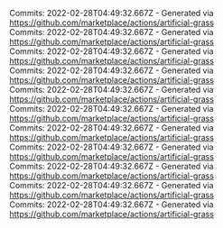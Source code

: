 Commits: 2022-02-28T04:49:32.667Z - Generated via https://github.com/marketplace/actions/artificial-grass
<br>
Commits: 2022-02-28T04:49:32.667Z - Generated via https://github.com/marketplace/actions/artificial-grass
<br>
Commits: 2022-02-28T04:49:32.667Z - Generated via https://github.com/marketplace/actions/artificial-grass
<br>
Commits: 2022-02-28T04:49:32.667Z - Generated via https://github.com/marketplace/actions/artificial-grass
<br>
Commits: 2022-02-28T04:49:32.667Z - Generated via https://github.com/marketplace/actions/artificial-grass
<br>
Commits: 2022-02-28T04:49:32.667Z - Generated via https://github.com/marketplace/actions/artificial-grass
<br>
Commits: 2022-02-28T04:49:32.667Z - Generated via https://github.com/marketplace/actions/artificial-grass
<br>
Commits: 2022-02-28T04:49:32.667Z - Generated via https://github.com/marketplace/actions/artificial-grass
<br>
Commits: 2022-02-28T04:49:32.667Z - Generated via https://github.com/marketplace/actions/artificial-grass
<br>
Commits: 2022-02-28T04:49:32.667Z - Generated via https://github.com/marketplace/actions/artificial-grass
<br>
Commits: 2022-02-28T04:49:32.667Z - Generated via https://github.com/marketplace/actions/artificial-grass
<br>

